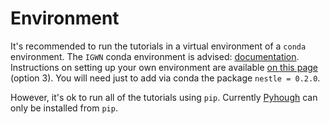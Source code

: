 # Environment

It's recommended to run the tutorials in a virtual environment of a `conda` environment.
The `IGWN` conda environment is advised: [documentation](https://computing.docs.ligo.org/conda/).
Instructions on setting up your own environment are available [on this page](../../setup.md) (option 3).
You will need just to add via conda the package `nestle = 0.2.0`.

However, it's ok to run all of the tutorials using `pip`.
Currently [Pyhough](https://pypi.org/project/pyhough/) can only be installed from `pip`.
